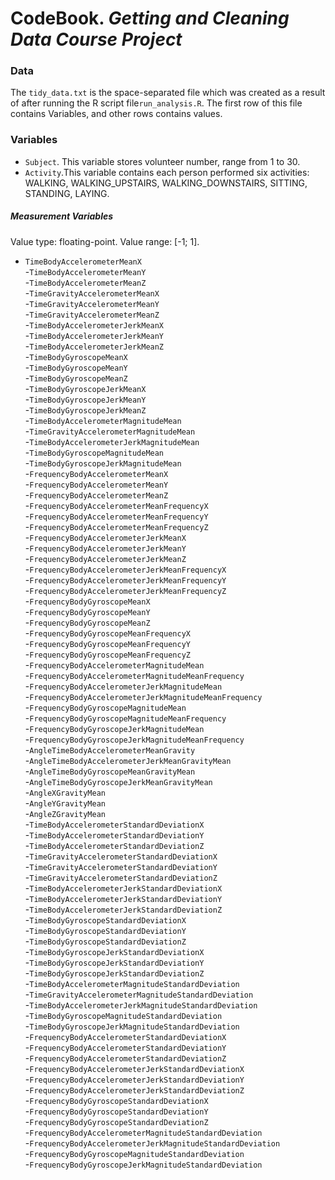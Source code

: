 # CodeBook. *Getting and Cleaning Data Course Project*

### Data
The `tidy_data.txt` is the space-separated file which was created as a result of after running the R script file`run_analysis.R`.
The first row of this file contains Variables, and other rows contains values.

### Variables
- `Subject`. This variable stores volunteer number, range from 1 to 30.
- `Activity`.This variable contains each person performed six activities: WALKING, WALKING_UPSTAIRS, WALKING_DOWNSTAIRS, SITTING, STANDING, LAYING.
##### Measurement Variables
Value type: floating-point.
Value range: [-1; 1].
- `TimeBodyAccelerometerMeanX`</br>
-`TimeBodyAccelerometerMeanY`</br>
-`TimeBodyAccelerometerMeanZ`</br>
-`TimeGravityAccelerometerMeanX`</br>
-`TimeGravityAccelerometerMeanY` </br>
-`TimeGravityAccelerometerMeanZ` </br>
-`TimeBodyAccelerometerJerkMeanX`</br> 
-`TimeBodyAccelerometerJerkMeanY` </br>
-`TimeBodyAccelerometerJerkMeanZ`</br> 
-`TimeBodyGyroscopeMeanX` </br>
-`TimeBodyGyroscopeMeanY` </br>
-`TimeBodyGyroscopeMeanZ` </br>
-`TimeBodyGyroscopeJerkMeanX` </br>
-`TimeBodyGyroscopeJerkMeanY` </br>
-`TimeBodyGyroscopeJerkMeanZ` </br>
-`TimeBodyAccelerometerMagnitudeMean` </br>
-`TimeGravityAccelerometerMagnitudeMean` </br>
-`TimeBodyAccelerometerJerkMagnitudeMean` </br>
-`TimeBodyGyroscopeMagnitudeMean` </br>
-`TimeBodyGyroscopeJerkMagnitudeMean`</br>
-`FrequencyBodyAccelerometerMeanX` </br>
-`FrequencyBodyAccelerometerMeanY` </br>
-`FrequencyBodyAccelerometerMeanZ` </br>
-`FrequencyBodyAccelerometerMeanFrequencyX` </br>
-`FrequencyBodyAccelerometerMeanFrequencyY` </br>
-`FrequencyBodyAccelerometerMeanFrequencyZ` </br>
-`FrequencyBodyAccelerometerJerkMeanX` </br>
-`FrequencyBodyAccelerometerJerkMeanY` </br>
-`FrequencyBodyAccelerometerJerkMeanZ` </br>
-`FrequencyBodyAccelerometerJerkMeanFrequencyX` </br>
-`FrequencyBodyAccelerometerJerkMeanFrequencyY` </br>
-`FrequencyBodyAccelerometerJerkMeanFrequencyZ` </br>
-`FrequencyBodyGyroscopeMeanX` </br>
-`FrequencyBodyGyroscopeMeanY` </br>
-`FrequencyBodyGyroscopeMeanZ` </br>
-`FrequencyBodyGyroscopeMeanFrequencyX` </br>
-`FrequencyBodyGyroscopeMeanFrequencyY` </br>
-`FrequencyBodyGyroscopeMeanFrequencyZ` </br>
-`FrequencyBodyAccelerometerMagnitudeMean` </br>
-`FrequencyBodyAccelerometerMagnitudeMeanFrequency` </br>
-`FrequencyBodyAccelerometerJerkMagnitudeMean` </br>
-`FrequencyBodyAccelerometerJerkMagnitudeMeanFrequency` </br>
-`FrequencyBodyGyroscopeMagnitudeMean` </br>
-`FrequencyBodyGyroscopeMagnitudeMeanFrequency` </br>
-`FrequencyBodyGyroscopeJerkMagnitudeMean` </br>
-`FrequencyBodyGyroscopeJerkMagnitudeMeanFrequency` </br>
-`AngleTimeBodyAccelerometerMeanGravity` </br>
-`AngleTimeBodyAccelerometerJerkMeanGravityMean` </br>
-`AngleTimeBodyGyroscopeMeanGravityMean` </br>
-`AngleTimeBodyGyroscopeJerkMeanGravityMean` </br>
-`AngleXGravityMean` </br>
-`AngleYGravityMean` </br>
-`AngleZGravityMean` </br>
-`TimeBodyAccelerometerStandardDeviationX` </br>
-`TimeBodyAccelerometerStandardDeviationY` </br>
-`TimeBodyAccelerometerStandardDeviationZ` </br>
-`TimeGravityAccelerometerStandardDeviationX` </br>
-`TimeGravityAccelerometerStandardDeviationY` </br>
-`TimeGravityAccelerometerStandardDeviationZ` </br>
-`TimeBodyAccelerometerJerkStandardDeviationX` </br>
-`TimeBodyAccelerometerJerkStandardDeviationY` </br>
-`TimeBodyAccelerometerJerkStandardDeviationZ` </br>
-`TimeBodyGyroscopeStandardDeviationX` </br>
-`TimeBodyGyroscopeStandardDeviationY` </br>
-`TimeBodyGyroscopeStandardDeviationZ` </br>
-`TimeBodyGyroscopeJerkStandardDeviationX` </br>
-`TimeBodyGyroscopeJerkStandardDeviationY` </br>
-`TimeBodyGyroscopeJerkStandardDeviationZ` </br>
-`TimeBodyAccelerometerMagnitudeStandardDeviation` </br>
-`TimeGravityAccelerometerMagnitudeStandardDeviation` </br>
-`TimeBodyAccelerometerJerkMagnitudeStandardDeviation` </br>
-`TimeBodyGyroscopeMagnitudeStandardDeviation` </br>
-`TimeBodyGyroscopeJerkMagnitudeStandardDeviation`</br>
-`FrequencyBodyAccelerometerStandardDeviationX` </br>
-`FrequencyBodyAccelerometerStandardDeviationY` </br>
-`FrequencyBodyAccelerometerStandardDeviationZ` </br>
-`FrequencyBodyAccelerometerJerkStandardDeviationX` </br>
-`FrequencyBodyAccelerometerJerkStandardDeviationY` </br>
-`FrequencyBodyAccelerometerJerkStandardDeviationZ` </br>
-`FrequencyBodyGyroscopeStandardDeviationX` </br>
-`FrequencyBodyGyroscopeStandardDeviationY` </br>
-`FrequencyBodyGyroscopeStandardDeviationZ` </br>
-`FrequencyBodyAccelerometerMagnitudeStandardDeviation` </br>
-`FrequencyBodyAccelerometerJerkMagnitudeStandardDeviation` </br>
-`FrequencyBodyGyroscopeMagnitudeStandardDeviation` </br>
-`FrequencyBodyGyroscopeJerkMagnitudeStandardDeviation` </br>
